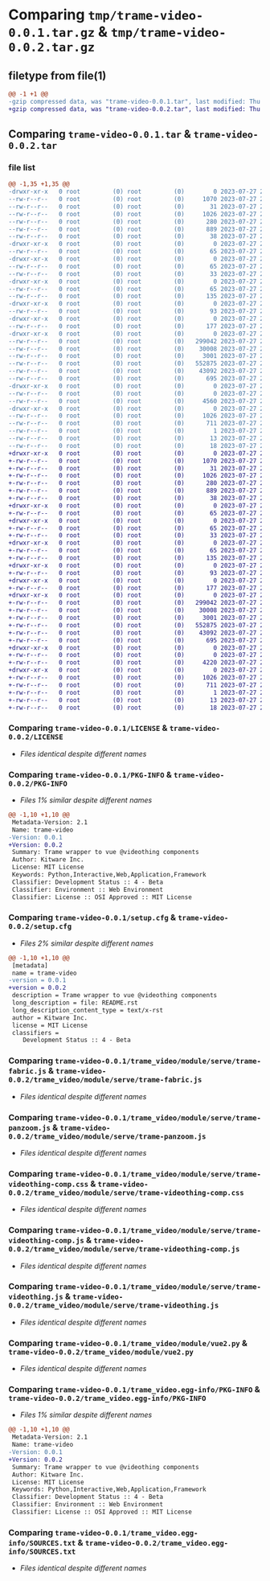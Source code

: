 # Comparing `tmp/trame-video-0.0.1.tar.gz` & `tmp/trame-video-0.0.2.tar.gz`

## filetype from file(1)

```diff
@@ -1 +1 @@
-gzip compressed data, was "trame-video-0.0.1.tar", last modified: Thu Jul 27 22:36:42 2023, max compression
+gzip compressed data, was "trame-video-0.0.2.tar", last modified: Thu Jul 27 22:55:14 2023, max compression
```

## Comparing `trame-video-0.0.1.tar` & `trame-video-0.0.2.tar`

### file list

```diff
@@ -1,35 +1,35 @@
-drwxr-xr-x   0 root         (0) root         (0)        0 2023-07-27 22:36:42.254881 trame-video-0.0.1/
--rw-r--r--   0 root         (0) root         (0)     1070 2023-07-27 22:36:34.000000 trame-video-0.0.1/LICENSE
--rw-r--r--   0 root         (0) root         (0)       31 2023-07-27 22:36:34.000000 trame-video-0.0.1/MANIFEST.in
--rw-r--r--   0 root         (0) root         (0)     1026 2023-07-27 22:36:42.254881 trame-video-0.0.1/PKG-INFO
--rw-r--r--   0 root         (0) root         (0)      280 2023-07-27 22:36:34.000000 trame-video-0.0.1/README.rst
--rw-r--r--   0 root         (0) root         (0)      889 2023-07-27 22:36:42.254881 trame-video-0.0.1/setup.cfg
--rw-r--r--   0 root         (0) root         (0)       38 2023-07-27 22:36:34.000000 trame-video-0.0.1/setup.py
-drwxr-xr-x   0 root         (0) root         (0)        0 2023-07-27 22:36:42.250881 trame-video-0.0.1/trame/
--rw-r--r--   0 root         (0) root         (0)       65 2023-07-27 22:36:34.000000 trame-video-0.0.1/trame/__init__.py
-drwxr-xr-x   0 root         (0) root         (0)        0 2023-07-27 22:36:42.250881 trame-video-0.0.1/trame/modules/
--rw-r--r--   0 root         (0) root         (0)       65 2023-07-27 22:36:34.000000 trame-video-0.0.1/trame/modules/__init__.py
--rw-r--r--   0 root         (0) root         (0)       33 2023-07-27 22:36:34.000000 trame-video-0.0.1/trame/modules/video.py
-drwxr-xr-x   0 root         (0) root         (0)        0 2023-07-27 22:36:42.250881 trame-video-0.0.1/trame/widgets/
--rw-r--r--   0 root         (0) root         (0)       65 2023-07-27 22:36:34.000000 trame-video-0.0.1/trame/widgets/__init__.py
--rw-r--r--   0 root         (0) root         (0)      135 2023-07-27 22:36:34.000000 trame-video-0.0.1/trame/widgets/video.py
-drwxr-xr-x   0 root         (0) root         (0)        0 2023-07-27 22:36:42.250881 trame-video-0.0.1/trame_video/
--rw-r--r--   0 root         (0) root         (0)       93 2023-07-27 22:36:34.000000 trame-video-0.0.1/trame_video/__init__.py
-drwxr-xr-x   0 root         (0) root         (0)        0 2023-07-27 22:36:42.254881 trame-video-0.0.1/trame_video/module/
--rw-r--r--   0 root         (0) root         (0)      177 2023-07-27 22:36:34.000000 trame-video-0.0.1/trame_video/module/__init__.py
-drwxr-xr-x   0 root         (0) root         (0)        0 2023-07-27 22:36:42.254881 trame-video-0.0.1/trame_video/module/serve/
--rw-r--r--   0 root         (0) root         (0)   299042 2023-07-27 22:36:35.000000 trame-video-0.0.1/trame_video/module/serve/trame-fabric.js
--rw-r--r--   0 root         (0) root         (0)    30008 2023-07-27 22:36:35.000000 trame-video-0.0.1/trame_video/module/serve/trame-panzoom.js
--rw-r--r--   0 root         (0) root         (0)     3001 2023-07-27 22:36:38.000000 trame-video-0.0.1/trame_video/module/serve/trame-videothing-comp.css
--rw-r--r--   0 root         (0) root         (0)   552875 2023-07-27 22:36:38.000000 trame-video-0.0.1/trame_video/module/serve/trame-videothing-comp.js
--rw-r--r--   0 root         (0) root         (0)    43092 2023-07-27 22:36:37.000000 trame-video-0.0.1/trame_video/module/serve/trame-videothing.js
--rw-r--r--   0 root         (0) root         (0)      695 2023-07-27 22:36:34.000000 trame-video-0.0.1/trame_video/module/vue2.py
-drwxr-xr-x   0 root         (0) root         (0)        0 2023-07-27 22:36:42.254881 trame-video-0.0.1/trame_video/widgets/
--rw-r--r--   0 root         (0) root         (0)        0 2023-07-27 22:36:34.000000 trame-video-0.0.1/trame_video/widgets/__init__.py
--rw-r--r--   0 root         (0) root         (0)     4560 2023-07-27 22:36:34.000000 trame-video-0.0.1/trame_video/widgets/video.py
-drwxr-xr-x   0 root         (0) root         (0)        0 2023-07-27 22:36:42.250881 trame-video-0.0.1/trame_video.egg-info/
--rw-r--r--   0 root         (0) root         (0)     1026 2023-07-27 22:36:42.000000 trame-video-0.0.1/trame_video.egg-info/PKG-INFO
--rw-r--r--   0 root         (0) root         (0)      711 2023-07-27 22:36:42.000000 trame-video-0.0.1/trame_video.egg-info/SOURCES.txt
--rw-r--r--   0 root         (0) root         (0)        1 2023-07-27 22:36:42.000000 trame-video-0.0.1/trame_video.egg-info/dependency_links.txt
--rw-r--r--   0 root         (0) root         (0)       13 2023-07-27 22:36:42.000000 trame-video-0.0.1/trame_video.egg-info/requires.txt
--rw-r--r--   0 root         (0) root         (0)       18 2023-07-27 22:36:42.000000 trame-video-0.0.1/trame_video.egg-info/top_level.txt
+drwxr-xr-x   0 root         (0) root         (0)        0 2023-07-27 22:55:14.926652 trame-video-0.0.2/
+-rw-r--r--   0 root         (0) root         (0)     1070 2023-07-27 22:55:03.000000 trame-video-0.0.2/LICENSE
+-rw-r--r--   0 root         (0) root         (0)       31 2023-07-27 22:55:03.000000 trame-video-0.0.2/MANIFEST.in
+-rw-r--r--   0 root         (0) root         (0)     1026 2023-07-27 22:55:14.926652 trame-video-0.0.2/PKG-INFO
+-rw-r--r--   0 root         (0) root         (0)      280 2023-07-27 22:55:03.000000 trame-video-0.0.2/README.rst
+-rw-r--r--   0 root         (0) root         (0)      889 2023-07-27 22:55:14.926652 trame-video-0.0.2/setup.cfg
+-rw-r--r--   0 root         (0) root         (0)       38 2023-07-27 22:55:03.000000 trame-video-0.0.2/setup.py
+drwxr-xr-x   0 root         (0) root         (0)        0 2023-07-27 22:55:14.922652 trame-video-0.0.2/trame/
+-rw-r--r--   0 root         (0) root         (0)       65 2023-07-27 22:55:03.000000 trame-video-0.0.2/trame/__init__.py
+drwxr-xr-x   0 root         (0) root         (0)        0 2023-07-27 22:55:14.922652 trame-video-0.0.2/trame/modules/
+-rw-r--r--   0 root         (0) root         (0)       65 2023-07-27 22:55:03.000000 trame-video-0.0.2/trame/modules/__init__.py
+-rw-r--r--   0 root         (0) root         (0)       33 2023-07-27 22:55:03.000000 trame-video-0.0.2/trame/modules/video.py
+drwxr-xr-x   0 root         (0) root         (0)        0 2023-07-27 22:55:14.922652 trame-video-0.0.2/trame/widgets/
+-rw-r--r--   0 root         (0) root         (0)       65 2023-07-27 22:55:03.000000 trame-video-0.0.2/trame/widgets/__init__.py
+-rw-r--r--   0 root         (0) root         (0)      135 2023-07-27 22:55:03.000000 trame-video-0.0.2/trame/widgets/video.py
+drwxr-xr-x   0 root         (0) root         (0)        0 2023-07-27 22:55:14.922652 trame-video-0.0.2/trame_video/
+-rw-r--r--   0 root         (0) root         (0)       93 2023-07-27 22:55:03.000000 trame-video-0.0.2/trame_video/__init__.py
+drwxr-xr-x   0 root         (0) root         (0)        0 2023-07-27 22:55:14.926652 trame-video-0.0.2/trame_video/module/
+-rw-r--r--   0 root         (0) root         (0)      177 2023-07-27 22:55:03.000000 trame-video-0.0.2/trame_video/module/__init__.py
+drwxr-xr-x   0 root         (0) root         (0)        0 2023-07-27 22:55:14.926652 trame-video-0.0.2/trame_video/module/serve/
+-rw-r--r--   0 root         (0) root         (0)   299042 2023-07-27 22:55:03.000000 trame-video-0.0.2/trame_video/module/serve/trame-fabric.js
+-rw-r--r--   0 root         (0) root         (0)    30008 2023-07-27 22:55:03.000000 trame-video-0.0.2/trame_video/module/serve/trame-panzoom.js
+-rw-r--r--   0 root         (0) root         (0)     3001 2023-07-27 22:55:12.000000 trame-video-0.0.2/trame_video/module/serve/trame-videothing-comp.css
+-rw-r--r--   0 root         (0) root         (0)   552875 2023-07-27 22:55:10.000000 trame-video-0.0.2/trame_video/module/serve/trame-videothing-comp.js
+-rw-r--r--   0 root         (0) root         (0)    43092 2023-07-27 22:55:06.000000 trame-video-0.0.2/trame_video/module/serve/trame-videothing.js
+-rw-r--r--   0 root         (0) root         (0)      695 2023-07-27 22:55:03.000000 trame-video-0.0.2/trame_video/module/vue2.py
+drwxr-xr-x   0 root         (0) root         (0)        0 2023-07-27 22:55:14.926652 trame-video-0.0.2/trame_video/widgets/
+-rw-r--r--   0 root         (0) root         (0)        0 2023-07-27 22:55:03.000000 trame-video-0.0.2/trame_video/widgets/__init__.py
+-rw-r--r--   0 root         (0) root         (0)     4220 2023-07-27 22:55:03.000000 trame-video-0.0.2/trame_video/widgets/video.py
+drwxr-xr-x   0 root         (0) root         (0)        0 2023-07-27 22:55:14.922652 trame-video-0.0.2/trame_video.egg-info/
+-rw-r--r--   0 root         (0) root         (0)     1026 2023-07-27 22:55:14.000000 trame-video-0.0.2/trame_video.egg-info/PKG-INFO
+-rw-r--r--   0 root         (0) root         (0)      711 2023-07-27 22:55:14.000000 trame-video-0.0.2/trame_video.egg-info/SOURCES.txt
+-rw-r--r--   0 root         (0) root         (0)        1 2023-07-27 22:55:14.000000 trame-video-0.0.2/trame_video.egg-info/dependency_links.txt
+-rw-r--r--   0 root         (0) root         (0)       13 2023-07-27 22:55:14.000000 trame-video-0.0.2/trame_video.egg-info/requires.txt
+-rw-r--r--   0 root         (0) root         (0)       18 2023-07-27 22:55:14.000000 trame-video-0.0.2/trame_video.egg-info/top_level.txt
```

### Comparing `trame-video-0.0.1/LICENSE` & `trame-video-0.0.2/LICENSE`

 * *Files identical despite different names*

### Comparing `trame-video-0.0.1/PKG-INFO` & `trame-video-0.0.2/PKG-INFO`

 * *Files 1% similar despite different names*

```diff
@@ -1,10 +1,10 @@
 Metadata-Version: 2.1
 Name: trame-video
-Version: 0.0.1
+Version: 0.0.2
 Summary: Trame wrapper to vue @videothing components
 Author: Kitware Inc.
 License: MIT License
 Keywords: Python,Interactive,Web,Application,Framework
 Classifier: Development Status :: 4 - Beta
 Classifier: Environment :: Web Environment
 Classifier: License :: OSI Approved :: MIT License
```

### Comparing `trame-video-0.0.1/setup.cfg` & `trame-video-0.0.2/setup.cfg`

 * *Files 2% similar despite different names*

```diff
@@ -1,10 +1,10 @@
 [metadata]
 name = trame-video
-version = 0.0.1
+version = 0.0.2
 description = Trame wrapper to vue @videothing components
 long_description = file: README.rst
 long_description_content_type = text/x-rst
 author = Kitware Inc.
 license = MIT License
 classifiers = 
 	Development Status :: 4 - Beta
```

### Comparing `trame-video-0.0.1/trame_video/module/serve/trame-fabric.js` & `trame-video-0.0.2/trame_video/module/serve/trame-fabric.js`

 * *Files identical despite different names*

### Comparing `trame-video-0.0.1/trame_video/module/serve/trame-panzoom.js` & `trame-video-0.0.2/trame_video/module/serve/trame-panzoom.js`

 * *Files identical despite different names*

### Comparing `trame-video-0.0.1/trame_video/module/serve/trame-videothing-comp.css` & `trame-video-0.0.2/trame_video/module/serve/trame-videothing-comp.css`

 * *Files identical despite different names*

### Comparing `trame-video-0.0.1/trame_video/module/serve/trame-videothing-comp.js` & `trame-video-0.0.2/trame_video/module/serve/trame-videothing-comp.js`

 * *Files identical despite different names*

### Comparing `trame-video-0.0.1/trame_video/module/serve/trame-videothing.js` & `trame-video-0.0.2/trame_video/module/serve/trame-videothing.js`

 * *Files identical despite different names*

### Comparing `trame-video-0.0.1/trame_video/module/vue2.py` & `trame-video-0.0.2/trame_video/module/vue2.py`

 * *Files identical despite different names*

### Comparing `trame-video-0.0.1/trame_video.egg-info/PKG-INFO` & `trame-video-0.0.2/trame_video.egg-info/PKG-INFO`

 * *Files 1% similar despite different names*

```diff
@@ -1,10 +1,10 @@
 Metadata-Version: 2.1
 Name: trame-video
-Version: 0.0.1
+Version: 0.0.2
 Summary: Trame wrapper to vue @videothing components
 Author: Kitware Inc.
 License: MIT License
 Keywords: Python,Interactive,Web,Application,Framework
 Classifier: Development Status :: 4 - Beta
 Classifier: Environment :: Web Environment
 Classifier: License :: OSI Approved :: MIT License
```

### Comparing `trame-video-0.0.1/trame_video.egg-info/SOURCES.txt` & `trame-video-0.0.2/trame_video.egg-info/SOURCES.txt`

 * *Files identical despite different names*

